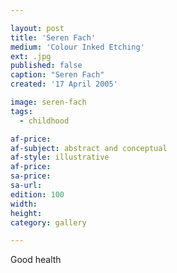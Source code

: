 ```yaml
---

layout: post
title: 'Seren Fach'
medium: 'Colour Inked Etching'
ext: .jpg
published: false
caption: "Seren Fach"
created: '17 April 2005'

image: seren-fach
tags:
  - childhood

af-price:
af-subject: abstract and conceptual
af-style: illustrative
af-price:
sa-price:
sa-url:
edition: 100
width:
height:
category: gallery

---
```

Good health
